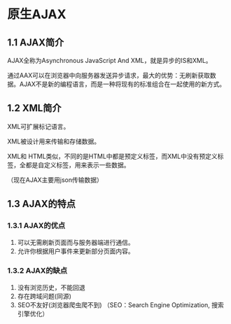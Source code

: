 # 原生AJAX

## 1.1 AJAX简介

AJAX全称为Asynchronous JavaScript And XML，就是异步的IS和XML。

通过AAX可以在浏览器中向服务器发送异步请求，最大的优势：无刷新获取数据。AJAX不是新的编程语言，而是一种将现有的标准组合在一起使用的新方式。

## 1.2 XML简介

XML可扩展标记语言。

XML被设计用来传输和存储数据。

XML和 HTML类似，不同的是HTML中都是预定义标签，而XML中没有预定义标签，全都是自定义标签，用来表示一些数据。

（现在AJAX主要用json传输数据）

## 1.3 AJAX的特点

### 1.3.1 AJAX的优点

1. 可以无需刷新页面而与服务器端进行通信。
2. 允许你根据用户事件来更新部分页面内容。

### 1.3.2 AJAX的缺点

1. 没有浏览历史，不能回退
2. 存在跨域问题(同源)
3. SEO不友好(浏览器爬虫爬不到)
   （SEO：Search Engine Optimization, 搜索引擎优化）

